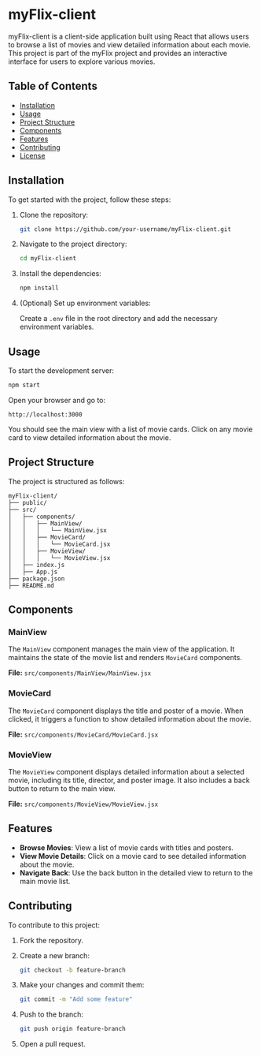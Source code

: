 
# myFlix-client

myFlix-client is a client-side application built using React that allows users to browse a list of movies and view detailed information about each movie. This project is part of the myFlix project and provides an interactive interface for users to explore various movies.

## Table of Contents

- [Installation](#installation)
- [Usage](#usage)
- [Project Structure](#project-structure)
- [Components](#components)
- [Features](#features)
- [Contributing](#contributing)
- [License](#license)

## Installation

To get started with the project, follow these steps:

1. Clone the repository:

    ```bash
    git clone https://github.com/your-username/myFlix-client.git
    ```

2. Navigate to the project directory:

    ```bash
    cd myFlix-client
    ```

3. Install the dependencies:

    ```bash
    npm install
    ```

4. (Optional) Set up environment variables:

    Create a `.env` file in the root directory and add the necessary environment variables.

## Usage

To start the development server:

```bash
npm start
```

Open your browser and go to:

```text
http://localhost:3000
```

You should see the main view with a list of movie cards. Click on any movie card to view detailed information about the movie.

## Project Structure

The project is structured as follows:

```
myFlix-client/
├── public/
├── src/
│   ├── components/
│   │   ├── MainView/
│   │   │   └── MainView.jsx
│   │   ├── MovieCard/
│   │   │   └── MovieCard.jsx
│   │   ├── MovieView/
│   │   │   └── MovieView.jsx
│   ├── index.js
│   ├── App.js
├── package.json
├── README.md
```

## Components

### MainView

The `MainView` component manages the main view of the application. It maintains the state of the movie list and renders `MovieCard` components.

**File:** `src/components/MainView/MainView.jsx`

### MovieCard

The `MovieCard` component displays the title and poster of a movie. When clicked, it triggers a function to show detailed information about the movie.

**File:** `src/components/MovieCard/MovieCard.jsx`

### MovieView

The `MovieView` component displays detailed information about a selected movie, including its title, director, and poster image. It also includes a back button to return to the main view.

**File:** `src/components/MovieView/MovieView.jsx`

## Features

- **Browse Movies**: View a list of movie cards with titles and posters.
- **View Movie Details**: Click on a movie card to see detailed information about the movie.
- **Navigate Back**: Use the back button in the detailed view to return to the main movie list.

## Contributing

To contribute to this project:

1. Fork the repository.
2. Create a new branch:

    ```bash
    git checkout -b feature-branch
    ```

3. Make your changes and commit them:

    ```bash
    git commit -m "Add some feature"
    ```

4. Push to the branch:

    ```bash
    git push origin feature-branch
    ```

5. Open a pull request.
